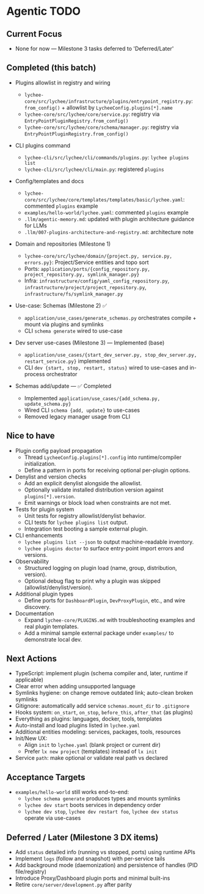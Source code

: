 # Agentic TODO

## Current Focus

- None for now — Milestone 3 tasks deferred to 'Deferred/Later'

## Completed (this batch)

- Plugins allowlist in registry and wiring
  - `lychee-core/src/lychee/infrastructure/plugins/entrypoint_registry.py`: `from_config()` + allowlist by `LycheeConfig.plugins[*].name`
  - `lychee-core/src/lychee/core/service.py`: registry via `EntryPointPluginRegistry.from_config()`
  - `lychee-core/src/lychee/core/schema/manager.py`: registry via `EntryPointPluginRegistry.from_config()`
- CLI plugins command
  - `lychee-cli/src/lychee/cli/commands/plugins.py`: `lychee plugins list`
  - `lychee-cli/src/lychee/cli/main.py`: registered `plugins`
- Config/templates and docs
  - `lychee-core/src/lychee/core/templates/templates/basic/lychee.yaml`: commented `plugins` example
  - `examples/hello-world/lychee.yaml`: commented `plugins` example
  - `.llm/agentic-memory.md`: updated with plugin architecture guidance for LLMs
  - `.llm/007-plugins-architecture-and-registry.md`: architecture note
- Domain and repositories (Milestone 1)
  - `lychee-core/src/lychee/domain/{project.py, service.py, errors.py}`: Project/Service entities and topo sort
  - Ports: `application/ports/{config_repository.py, project_repository.py, symlink_manager.py}`
  - Infra: `infrastructure/config/yaml_config_repository.py`, `infrastructure/project/project_repository.py`, `infrastructure/fs/symlink_manager.py`
- Use-case: Schemas (Milestone 2) ✅
  - `application/use_cases/generate_schemas.py` orchestrates compile + mount via plugins and symlinks
  - CLI `schema generate` wired to use-case

- Dev server use-cases (Milestone 3) — Implemented (base)
  - `application/use_cases/{start_dev_server.py, stop_dev_server.py, restart_service.py}` implemented
  - CLI `dev {start, stop, restart, status}` wired to use-cases and in-process orchestrator

- Schemas add/update — ✅ Completed
  - Implemented `application/use_cases/{add_schema.py, update_schema.py}`
  - Wired CLI `schema {add, update}` to use-cases
  - Removed legacy manager usage from CLI

## Nice to have

- Plugin config payload propagation
  - Thread `LycheeConfig.plugins[*].config` into runtime/compiler initialization.
  - Define a pattern in ports for receiving optional per-plugin options.
- Denylist and version checks
  - Add an explicit denylist alongside the allowlist.
  - Optionally validate installed distribution version against `plugins[*].version`.
  - Emit warnings or block load when constraints are not met.
- Tests for plugin system
  - Unit tests for registry allowlist/denylist behavior.
  - CLI tests for `lychee plugins list` output.
  - Integration test booting a sample external plugin.
- CLI enhancements
  - `lychee plugins list --json` to output machine-readable inventory.
  - `lychee plugins doctor` to surface entry-point import errors and versions.
- Observability
  - Structured logging on plugin load (name, group, distribution, version).
  - Optional debug flag to print why a plugin was skipped (allowlist/denylist/version).
- Additional plugin types
  - Define ports for `DashboardPlugin`, `DevProxyPlugin`, etc., and wire discovery.
- Documentation
  - Expand `lychee-core/PLUGINS.md` with troubleshooting examples and real plugin templates.
  - Add a minimal sample external package under `examples/` to demonstrate local dev.

## Next Actions

- TypeScript: implement plugin (schema compiler and, later, runtime if applicable)
- Clear error when adding unsupported language
- Symlinks hygiene: on change remove outdated link; auto-clean broken symlinks
- Gitignore: automatically add service `schemas.mount_dir` to `.gitignore`
- Hooks system: `on_start`, `on_stop`, `before_this`, `after_that` (as plugins)
- Everything as plugins: languages, docker, tools, templates
- Auto-install and load plugins listed in `lychee.yaml`
- Additional entities modeling: services, packages, tools, resources
- Init/New UX:
  - Align `init` to `lychee.yaml` (blank project or current dir)
  - Prefer `lx new project` (templates) instead of `lx init`
- Service `path`: make optional or validate real path vs declared

## Acceptance Targets

- `examples/hello-world` still works end-to-end:
  - `lychee schema generate` produces types and mounts symlinks
  - `lychee dev start` boots services in dependency order
  - `lychee dev stop`, `lychee dev restart foo`, `lychee dev status` operate via use-cases

## Deferred / Later (Milestone 3 DX items)

- Add `status` detailed info (running vs stopped, ports) using runtime APIs
- Implement `logs` (follow and snapshot) with per-service tails
- Add background mode (daemonization) and persistence of handles (PID file/registry)
- Introduce Proxy/Dashboard plugin ports and minimal built-ins
- Retire `core/server/development.py` after parity
